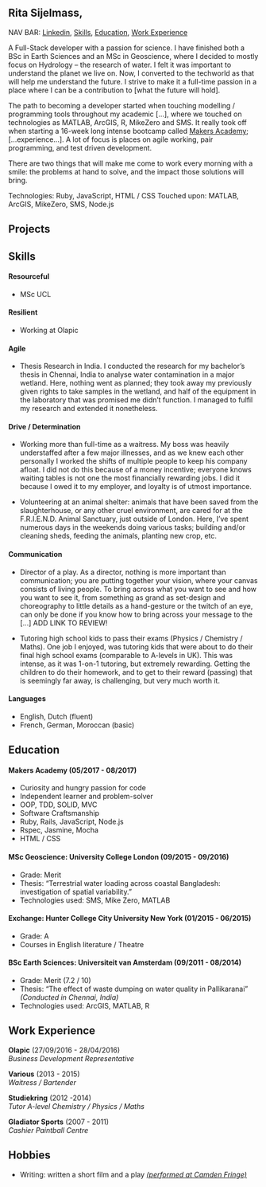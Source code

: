 ## Rita Sijelmass,

NAV BAR: [Linkedin](https://www.linkedin.com/in/rita-sijelmass/), [Skills](https://github.com/RSijelmass/CV#skills), [Education](https://github.com/RSijelmass/CV#education), [Work Experience](https://github.com/RSijelmass/CV#work-experience)

A Full-Stack developer with a passion for science. I have finished both a BSc in Earth Sciences and an MSc in Geoscience, where I decided to mostly focus on Hydrology – the research of water. I felt it was important to understand the planet we live on. Now, I converted to the techworld as that will help me understand the future. I strive to make it a full-time passion in a place where I can be a contribution to [what the future will hold]. 

The path to becoming a developer started when touching modelling / programming tools throughout my academic [...], where we touched on technologies as MATLAB, ArcGIS,
R, MikeZero and SMS. It really took off when starting a 16-week long intense bootcamp called [Makers Academy](http://www.makersacademy.com); [...experience...]. A lot of focus is places on agile working, pair programming, and test driven development.

There are two things that will make me come to work every morning with a smile: the problems at hand to solve, and the impact those solutions will bring. 

Technologies: Ruby, JavaScript, HTML / CSS 
Touched upon: MATLAB, ArcGIS, MikeZero, SMS, Node.js

## Projects

## Skills

#### Resourceful

- MSc UCL


#### Resilient

- Working at Olapic

#### Agile

- Thesis Research in India. I conducted the research for my bachelor’s thesis in Chennai, India to analyse water contamination in a major wetland. Here, nothing went as planned; they took away my previously given rights to take samples in the wetland, and half of the equipment in the laboratory that was promised me didn’t function. I managed to fulfil my research and extended it nonetheless.

#### Drive / Determination

- Working more than full-time as a waitress. My boss was heavily understaffed after a few major illnesses, and as we knew each other personally I worked the shifts of multiple people to keep his company afloat. I did not do this because of a money incentive; everyone knows waiting tables is not one the most financially rewarding jobs. I did it because I owed it to my employer, and loyalty is of utmost importance. 

- Volunteering at an animal shelter: animals that have been saved from the slaughterhouse, or any other cruel environment, are cared for at the F.R.I.E.N.D. Animal Sanctuary, just outside of London. Here, I’ve spent numerous days in the weekends doing various tasks; building and/or cleaning sheds, feeding the animals, planting new crop, etc.

#### Communication

- Director of a play. As a director, nothing is more important than communication; you are putting together your vision, where your canvas consists of living people. To bring across what you want to see and how you want to see it, from something as grand as set-design and choreography to little details as a hand-gesture or the twitch of an eye, can only be done if you know how to bring across your message to the [...] ADD LINK TO REVIEW!

- Tutoring high school kids to pass their exams (Physics / Chemistry / Maths). One job I enjoyed, was tutoring kids that were about to do their final high school exams (comparable to A-levels in UK). This was intense, as it was 1-on-1 tutoring, but extremely rewarding. Getting the children to do their homework, and to get to their reward (passing) that is seemingly far away, is challenging, but very much worth it.

#### Languages
- English, Dutch (fluent)
- French, German, Moroccan (basic)

## Education

#### Makers Academy (05/2017 - 08/2017)

- Curiosity and hungry passion for code
- Independent learner and problem-solver
- OOP, TDD, SOLID, MVC 
- Software Craftsmanship
- Ruby, Rails, JavaScript, Node.js
- Rspec, Jasmine, Mocha
- HTML / CSS

#### MSc Geoscience: University College London (09/2015 - 09/2016)

- Grade: Merit
- Thesis: “Terrestrial water loading across coastal Bangladesh: investigation of spatial variability.”
- Technologies used: SMS, Mike Zero, MATLAB
 
#### Exchange: Hunter College City University New York (01/2015 - 06/2015)

- Grade: A
- Courses in English literature / Theatre

#### BSc Earth Sciences: Universiteit van Amsterdam (09/2011 - 08/2014)

- Grade: Merit (7.2 / 10)
- Thesis: “The effect of waste dumping on water quality in Pallikaranai” *(Conducted in Chennai, India)*
- Technologies used: ArcGIS, MATLAB, R

## Work Experience

**Olapic** (27/09/2016 - 28/04/2016)    
*Business Development Representative*  

**Various** (2013 - 2015)    
*Waitress / Bartender* 

**Studiekring** (2012 -2014)    
*Tutor A-level Chemistry / Physics / Maths* 

**Gladiator Sports** (2007 - 2011)    
*Cashier Paintball Centre*  

## Hobbies

- Writing: written a short film and a play [*(performed at Camden Fringe)*](http://viewsfromthegods.co.uk/encore.shtml)

